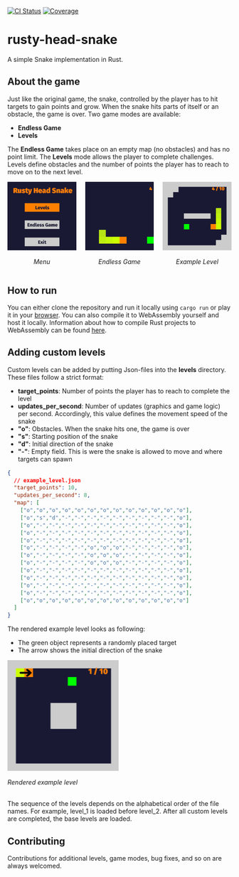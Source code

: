 [![CI Status](https://github.com/stefan-dangl/rusty-head-snake/actions/workflows/ci.yml/badge.svg)](https://github.com/stefan-dangl/rusty-head-snake/actions)
[![Coverage](https://codecov.io/gh/stefan-dangl/rusty-head-snake/branch/main/graph/badge.svg)](https://codecov.io/gh/stefan-dangl/rusty-head-snake)

# rusty-head-snake
A simple Snake implementation in Rust.

## About the game
Just like the original game, the snake, controlled by the player has to hit targets to gain points and grow. When the snake hits parts of itself or an obstacle, the game is over. Two game modes are available:
- **Endless Game**
- **Levels**

The **Endless Game** takes place on an empty map (no obstacles) and has no point limit. The **Levels** mode allows the player to complete challenges. Levels define obstacles and the number of points the player has to reach to move on to the next level.


<div style="display: flex; justify-content: center; gap: 20px;">
  <div style="text-align: center;">
    <img src="docs/images/menu.png" alt="Menu" width="250">
    <p><em>Menu</em></p>
  </div>
  <div style="text-align: center;">
    <img src="docs/images/endless_game.png" alt="Endless Game" width="250">
    <p><em>Endless Game</em></p>
  </div>
  <div style="text-align: center;">
    <img src="docs/images/example_level.png" alt="Example Level" width="250">
    <p><em>Example Level</em></p>
  </div>
</div>


## How to run

You can either clone the repository and run it locally using `cargo run` or play it in your [browser](https://tzuzuzj.github.io/rusty-head-snake/). You can also compile it to WebAssembly yourself and host it locally. Information about how to compile Rust projects to WebAssembly can be found [here](https://mq.agical.se/release-web.html).

## Adding custom levels

Custom levels can be added by putting Json-files into the **levels** directory. These files follow a strict format:
- **target_points**: Number of points the player has to reach to complete the level
- **updates_per_second**: Number of updates (graphics and game logic) per second. Accordingly, this value defines the movement speed of the snake
- **"o"**: Obstacles. When the snake hits one, the game is over
- **"s"**: Starting position of the snake
- **"d"**: Initial direction of the snake
- **"-"**: Empty field. This is were the snake is allowed to move and where targets can spawn

```Json
{
  // example_level.json
  "target_points": 10,
  "updates_per_second": 8,
  "map": [
    ["o","o","o","o","o","o","o","o","o","o","o","o","o"],
    ["o","s","d","-","-","-","-","-","-","-","-","-","o"],
    ["o","-","-","-","-","-","-","-","-","-","-","-","o"],
    ["o","-","-","-","-","-","-","-","-","-","-","-","o"],
    ["o","-","-","-","-","-","-","-","-","-","-","-","o"],
    ["o","-","-","-","-","o","o","o","-","-","-","-","o"],
    ["o","-","-","-","-","o","o","o","-","-","-","-","o"],
    ["o","-","-","-","-","o","o","o","-","-","-","-","o"],
    ["o","-","-","-","-","-","-","-","-","-","-","-","o"],
    ["o","-","-","-","-","-","-","-","-","-","-","-","o"],
    ["o","-","-","-","-","-","-","-","-","-","-","-","o"],
    ["o","-","-","-","-","-","-","-","-","-","-","-","o"],
    ["o","o","o","o","o","o","o","o","o","o","o","o","o"]
  ]
}
```

The rendered example level looks as following:
- The green object represents a randomly placed target
- The arrow shows the initial direction of the snake

<p>
    <img src="docs/images/example_level_2.png" alt="Level in-game" width="250">
</p>
<p>
    <em>Rendered example level</em>
</p>

<br>The sequence of the levels depends on the alphabetical order of the file names. For example, level_1 is loaded before level_2. After all custom levels are completed, the base levels are loaded.


## Contributing

Contributions for additional levels, game modes, bug fixes, and so on are always welcomed.
